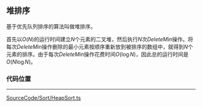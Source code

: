 <!-- @format -->

## 堆排序

基于优先队列排序的算法叫做堆排序。

首先以$O(N)$的运行时间建立$N$个元素的二叉堆，然后执行$N$次$DeleteMin$操作。将每次$DeleteMin$操作删除的最小元素按顺序重新放到被排序的数组中，就得到$N$个元素的排序。由于每次$DeleteMin$操作花费时间$O(\log N)$，因此总的运行时间是$O(N\log N)$。

### 代码位置

---

[SourceCode/Sort/HeapSort.ts](../../../SourceCode/Sort/HeapSort.ts)
